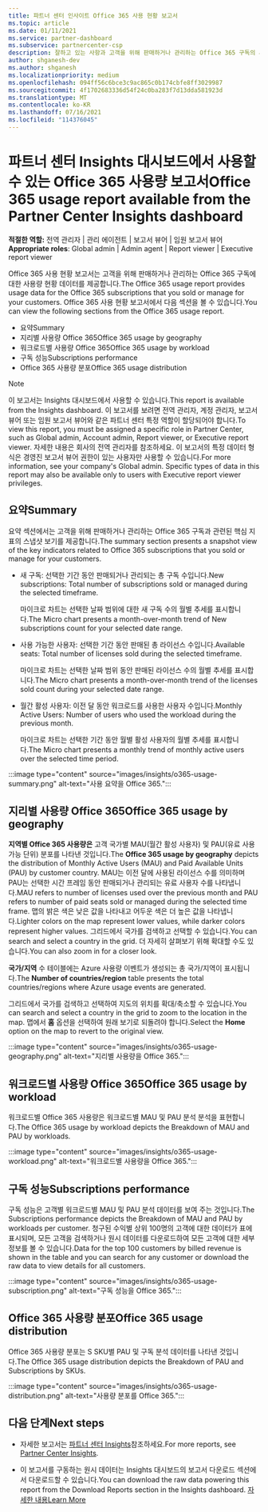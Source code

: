 ```yaml
---
title: 파트너 센터 인사이트 Office 365 사용 현황 보고서
ms.topic: article
ms.date: 01/11/2021
ms.service: partner-dashboard
ms.subservice: partnercenter-csp
description: 잘하고 있는 사항과 고객을 위해 판매하거나 관리하는 Office 365 구독의 사용량과 관련하여 개선할 수 있는 위치를 확인합니다.
author: shganesh-dev
ms.author: shganesh
ms.localizationpriority: medium
ms.openlocfilehash: 094ff56c6bce3c9ac865c0b174cbfe8ff3029987
ms.sourcegitcommit: 4f1702683336d54f24c0ba283f7d13dda581923d
ms.translationtype: MT
ms.contentlocale: ko-KR
ms.lasthandoff: 07/16/2021
ms.locfileid: "114376045"
---
```

# <a name="office-365-usage-report-available-from-the-partner-center-insights-dashboard"></a><span data-ttu-id="b22b1-103">파트너 센터 Insights 대시보드에서 사용할 수 있는 Office 365 사용량 보고서</span><span class="sxs-lookup"><span data-stu-id="b22b1-103">Office 365 usage report available from the Partner Center Insights dashboard</span></span>

<span data-ttu-id="b22b1-104">**적절한 역할:** 전역 관리자 | 관리 에이전트 | 보고서 뷰어 | 임원 보고서 뷰어</span><span class="sxs-lookup"><span data-stu-id="b22b1-104">**Appropriate roles**: Global admin | Admin agent | Report viewer | Executive report viewer</span></span>

<span data-ttu-id="b22b1-105">Office 365 사용 현황 보고서는 고객을 위해 판매하거나 관리하는 Office 365 구독에 대한 사용량 현황 데이터를 제공합니다.</span><span class="sxs-lookup"><span data-stu-id="b22b1-105">The Office 365 usage report provides usage data for the Office 365 subscriptions that you sold or manage for your customers.</span></span> <span data-ttu-id="b22b1-106">Office 365 사용 현황 보고서에서 다음 섹션을 볼 수 있습니다.</span><span class="sxs-lookup"><span data-stu-id="b22b1-106">You can view the following sections from the Office 365 usage report.</span></span>

- <span data-ttu-id="b22b1-107">요약</span><span class="sxs-lookup"><span data-stu-id="b22b1-107">Summary</span></span>
- <span data-ttu-id="b22b1-108">지리별 사용량 Office 365</span><span class="sxs-lookup"><span data-stu-id="b22b1-108">Office 365 usage by geography</span></span>
- <span data-ttu-id="b22b1-109">워크로드별 사용량 Office 365</span><span class="sxs-lookup"><span data-stu-id="b22b1-109">Office 365 usage by workload</span></span>
- <span data-ttu-id="b22b1-110">구독 성능</span><span class="sxs-lookup"><span data-stu-id="b22b1-110">Subscriptions performance</span></span>
- <span data-ttu-id="b22b1-111">Office 365 사용량 분포</span><span class="sxs-lookup"><span data-stu-id="b22b1-111">Office 365 usage distribution</span></span>

 > [!NOTE]
 > <span data-ttu-id="b22b1-112">이 보고서는 Insights 대시보드에서 사용할 수 있습니다.</span><span class="sxs-lookup"><span data-stu-id="b22b1-112">This report is available from the Insights dashboard.</span></span> <span data-ttu-id="b22b1-113">이 보고서를 보려면 전역 관리자, 계정 관리자, 보고서 뷰어 또는 임원 보고서 뷰어와 같은 파트너 센터 특정 역할이 할당되어야 합니다.</span><span class="sxs-lookup"><span data-stu-id="b22b1-113">To view this report, you must be assigned a specific role in Partner Center, such as Global admin, Account admin, Report viewer, or Executive report viewer.</span></span> <span data-ttu-id="b22b1-114">자세한 내용은 회사의 전역 관리자를 참조하세요. 이 보고서의 특정 데이터 형식은 경영진 보고서 뷰어 권한이 있는 사용자만 사용할 수 있습니다.</span><span class="sxs-lookup"><span data-stu-id="b22b1-114">For more information, see your company's Global admin. Specific types of data in this report may also be available only to users with Executive report viewer privileges.</span></span>

## <a name="summary"></a><span data-ttu-id="b22b1-115">요약</span><span class="sxs-lookup"><span data-stu-id="b22b1-115">Summary</span></span>

<span data-ttu-id="b22b1-116">요약 섹션에서는 고객을 위해 판매하거나 관리하는 Office 365 구독과 관련된 핵심 지표의 스냅샷 보기를 제공합니다.</span><span class="sxs-lookup"><span data-stu-id="b22b1-116">The summary section presents a snapshot view of the key indicators related to Office 365 subscriptions that you sold or manage for your customers.</span></span>  

- <span data-ttu-id="b22b1-117">새 구독: 선택한 기간 동안 판매되거나 관리되는 총 구독 수입니다.</span><span class="sxs-lookup"><span data-stu-id="b22b1-117">New subscriptions: Total number of subscriptions sold or managed during the selected timeframe.</span></span>

   <span data-ttu-id="b22b1-118">마이크로 차트는 선택한 날짜 범위에 대한 새 구독 수의 월별 추세를 표시합니다.</span><span class="sxs-lookup"><span data-stu-id="b22b1-118">The Micro chart presents a month-over-month trend of New subscriptions count for your selected date range.</span></span>

- <span data-ttu-id="b22b1-119">사용 가능한 사용자: 선택한 기간 동안 판매된 총 라이선스 수입니다.</span><span class="sxs-lookup"><span data-stu-id="b22b1-119">Available seats: Total number of licenses sold during the selected timeframe.</span></span>

   <span data-ttu-id="b22b1-120">마이크로 차트는 선택한 날짜 범위 동안 판매된 라이선스 수의 월별 추세를 표시합니다.</span><span class="sxs-lookup"><span data-stu-id="b22b1-120">The Micro chart presents a month-over-month trend of the licenses sold count during your selected date range.</span></span>

- <span data-ttu-id="b22b1-121">월간 활성 사용자: 이전 달 동안 워크로드를 사용한 사용자 수입니다.</span><span class="sxs-lookup"><span data-stu-id="b22b1-121">Monthly Active Users: Number of users who used the workload during the previous month.</span></span> 

   <span data-ttu-id="b22b1-122">마이크로 차트는 선택한 기간 동안 월별 활성 사용자의 월별 추세를 표시합니다.</span><span class="sxs-lookup"><span data-stu-id="b22b1-122">The Micro chart presents a monthly trend of monthly active users over the selected time period.</span></span>

:::image type="content" source="images/insights/o365-usage-summary.png" alt-text="사용 요약을 Office 365.":::

## <a name="office-365-usage-by-geography"></a><span data-ttu-id="b22b1-124">지리별 사용량 Office 365</span><span class="sxs-lookup"><span data-stu-id="b22b1-124">Office 365 usage by geography</span></span>

<span data-ttu-id="b22b1-125">**지역별 Office 365 사용량은** 고객 국가별 MAU(월간 활성 사용자) 및 PAU(유료 사용 가능 단위) 분포를 나타낸 것입니다.</span><span class="sxs-lookup"><span data-stu-id="b22b1-125">The **Office 365 usage by geography** depicts the distribution of Monthly Active Users (MAU) and Paid Available Units (PAU) by customer country.</span></span> <span data-ttu-id="b22b1-126">MAU는 이전 달에 사용된 라이선스 수를 의미하며 PAU는 선택한 시간 프레임 동안 판매되거나 관리되는 유료 사용자 수를 나타냅니다.</span><span class="sxs-lookup"><span data-stu-id="b22b1-126">MAU refers to number of licenses used over the previous month and PAU refers to number of paid seats sold or managed during the selected time frame.</span></span> <span data-ttu-id="b22b1-127">맵의 밝은 색은 낮은 값을 나타내고 어두운 색은 더 높은 값을 나타냅니다.</span><span class="sxs-lookup"><span data-stu-id="b22b1-127">Lighter colors on the map represent lower values, while darker colors represent higher values.</span></span> <span data-ttu-id="b22b1-128">그리드에서 국가를 검색하고 선택할 수 있습니다.</span><span class="sxs-lookup"><span data-stu-id="b22b1-128">You can search and select a country in the grid.</span></span> <span data-ttu-id="b22b1-129">더 자세히 살펴보기 위해 확대할 수도 있습니다.</span><span class="sxs-lookup"><span data-stu-id="b22b1-129">You can also zoom in for a closer look.</span></span>

<span data-ttu-id="b22b1-130">**국가/지역** 수 테이블에는 Azure 사용량 이벤트가 생성되는 총 국가/지역이 표시됩니다.</span><span class="sxs-lookup"><span data-stu-id="b22b1-130">The **Number of countries/region** table presents the total countries/regions where Azure usage events are generated.</span></span>

<span data-ttu-id="b22b1-131">그리드에서 국가를 검색하고 선택하여 지도의 위치를 확대/축소할 수 있습니다.</span><span class="sxs-lookup"><span data-stu-id="b22b1-131">You can search and select a country in the grid to zoom to the location in the map.</span></span> <span data-ttu-id="b22b1-132">맵에서 **홈** 옵션을 선택하여 원래 보기로 되돌려야 합니다.</span><span class="sxs-lookup"><span data-stu-id="b22b1-132">Select the **Home** option on the map to revert to the original view.</span></span>


:::image type="content" source="images/insights/o365-usage-geography.png" alt-text="지리별 사용량을 Office 365.":::

## <a name="office-365-usage-by-workload"></a><span data-ttu-id="b22b1-134">워크로드별 사용량 Office 365</span><span class="sxs-lookup"><span data-stu-id="b22b1-134">Office 365 usage by workload</span></span>

<span data-ttu-id="b22b1-135">워크로드별 Office 365 사용량은 워크로드별 MAU 및 PAU 분석 분석을 표현합니다.</span><span class="sxs-lookup"><span data-stu-id="b22b1-135">The Office 365 usage by workload depicts the Breakdown of MAU and PAU by workloads.</span></span>

:::image type="content" source="images/insights/o365-usage-workload.png" alt-text="워크로드별 사용량을 Office 365.":::

## <a name="subscriptions-performance"></a><span data-ttu-id="b22b1-137">구독 성능</span><span class="sxs-lookup"><span data-stu-id="b22b1-137">Subscriptions performance</span></span>

<span data-ttu-id="b22b1-138">구독 성능은 고객별 워크로드별 MAU 및 PAU 분석 데이터를 보여 주는 것입니다.</span><span class="sxs-lookup"><span data-stu-id="b22b1-138">The Subscriptions performance depicts the Breakdown of MAU and PAU by workloads per customer.</span></span> <span data-ttu-id="b22b1-139">청구된 수익별 상위 100명의 고객에 대한 데이터가 표에 표시되며, 모든 고객을 검색하거나 원시 데이터를 다운로드하여 모든 고객에 대한 세부 정보를 볼 수 있습니다.</span><span class="sxs-lookup"><span data-stu-id="b22b1-139">Data for the top 100 customers by billed revenue is shown in the table and you can search for any customer or download the raw data to view details for all customers.</span></span>

:::image type="content" source="images/insights/o365-usage-subscription.png" alt-text="구독 성능을 Office 365.":::

## <a name="office-365-usage-distribution"></a><span data-ttu-id="b22b1-141">Office 365 사용량 분포</span><span class="sxs-lookup"><span data-stu-id="b22b1-141">Office 365 usage distribution</span></span>

<span data-ttu-id="b22b1-142">Office 365 사용량 분포는 S SKU별 PAU 및 구독 분석 데이터를 나타낸 것입니다.</span><span class="sxs-lookup"><span data-stu-id="b22b1-142">The Office 365 usage distribution depicts the Breakdown of PAU and Subscriptions by SKUs.</span></span>

:::image type="content" source="images/insights/o365-usage-distribution.png" alt-text="사용량 분포를 Office 365.":::

## <a name="next-steps"></a><span data-ttu-id="b22b1-144">다음 단계</span><span class="sxs-lookup"><span data-stu-id="b22b1-144">Next steps</span></span>

- <span data-ttu-id="b22b1-145">자세한 보고서는 [파트너 센터 Insights](partner-center-insights.md)참조하세요.</span><span class="sxs-lookup"><span data-stu-id="b22b1-145">For more reports, see [Partner Center Insights](partner-center-insights.md).</span></span>

- <span data-ttu-id="b22b1-146">이 보고서를 구동하는 원시 데이터는 Insights 대시보드의 보고서 다운로드 섹션에서 다운로드할 수 있습니다.</span><span class="sxs-lookup"><span data-stu-id="b22b1-146">You can download the raw data powering this report from the Download Reports section in the Insights dashboard.</span></span> [<span data-ttu-id="b22b1-147">자세한 내용</span><span class="sxs-lookup"><span data-stu-id="b22b1-147">Learn More</span></span>](insights-download-reports.md) 
